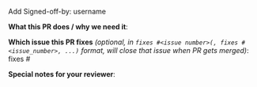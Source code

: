 <!--  Thanks for sending a pull request!  Here are some tips for you -->
<!--  Add signed off details to complete the DCO check -->
Add Signed-off-by: username <your email>

**What this PR does / why we need it**:

**Which issue this PR fixes** *(optional, in `fixes #<issue number>(, fixes #<issue_number>, ...)` format, will close that issue when PR gets merged)*: fixes #

**Special notes for your reviewer**:
